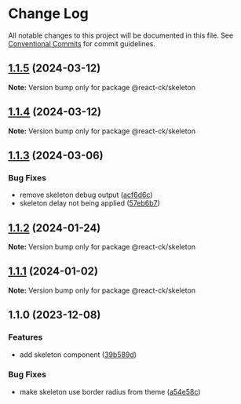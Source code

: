 # Change Log

All notable changes to this project will be documented in this file.
See [Conventional Commits](https://conventionalcommits.org) for commit guidelines.

## [1.1.5](https://github.com/abelflopes/react-ck/compare/@react-ck/skeleton@1.1.4...@react-ck/skeleton@1.1.5) (2024-03-12)

**Note:** Version bump only for package @react-ck/skeleton





## [1.1.4](https://github.com/abelflopes/react-ck/compare/@react-ck/skeleton@1.1.3...@react-ck/skeleton@1.1.4) (2024-03-12)

**Note:** Version bump only for package @react-ck/skeleton





## [1.1.3](https://github.com/abelflopes/react-ck/compare/@react-ck/skeleton@1.1.2...@react-ck/skeleton@1.1.3) (2024-03-06)


### Bug Fixes

* remove skeleton debug output ([acf6d6c](https://github.com/abelflopes/react-ck/commit/acf6d6c49b0430c8acd3289282acfefa71145a05))
* skeleton delay not being applied ([57eb6b7](https://github.com/abelflopes/react-ck/commit/57eb6b785998d4bd26313084618fae385c94ea46))



## [1.1.2](https://github.com/abelflopes/react-ck/compare/@react-ck/skeleton@1.1.1...@react-ck/skeleton@1.1.2) (2024-01-24)

**Note:** Version bump only for package @react-ck/skeleton





## [1.1.1](https://github.com/abelflopes/react-ck/compare/@react-ck/skeleton@1.1.0...@react-ck/skeleton@1.1.1) (2024-01-02)

**Note:** Version bump only for package @react-ck/skeleton





## 1.1.0 (2023-12-08)


### Features

* add skeleton component ([39b589d](https://github.com/abelflopes/react-ck/commit/39b589d156aee9ec5aad981b8dbfb8f5123de3ee))


### Bug Fixes

* make skeleton use border radius from theme ([a54e58c](https://github.com/abelflopes/react-ck/commit/a54e58c0a307e916a0fb6773951688d115f94e72))
